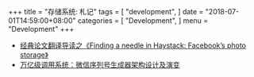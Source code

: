 
+++
title = "存储系统: 札记"
tags = [
    "development",
]
date = "2018-07-01T14:59:00+08:00"
categories = [
    "Development",
]
menu = "Development"
+++
* [经典论文翻译导读之《Finding a needle in Haystack: Facebook’s photo storage》](http://www.importnew.com/3292.html 'Finding a needle in Haystack: Facebook’s photo storage')
* [万亿级调用系统：微信序列号生成器架构设计及演变](https://mp.weixin.qq.com/s?__biz=MzI4NDMyNTU2Mw==&mid=2247483679&idx=1&sn=584dbd80aa08fa1188627ad725680928&mpshare=1&scene=1&srcid=1208L9z4yXKLW60rPph2ZmMn#rd '微信序列号生成器架构设计及演变')

<!--more-->
